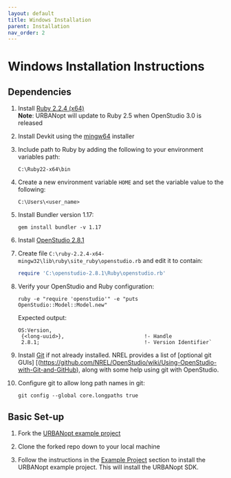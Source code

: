 ```yaml
---
layout: default
title: Windows Installation
parent: Installation
nav_order: 2
---
```


# Windows Installation Instructions

## Dependencies

1. Install [Ruby 2.2.4 (x64)](https://dl.bintray.com/oneclick/rubyinstaller/rubyinstaller-2.2.4-x64.exe)  
**Note**: URBANopt will update to Ruby 2.5 when OpenStudio 3.0 is released

1. Install Devkit using the [mingw64](https://dl.bintray.com/oneclick/rubyinstaller/DevKit-mingw64-64-4.7.2-20130224-1432-sfx.exe) installer  
1. Include path to Ruby by adding the following to your environment variables path: 

	`C:\Ruby22-x64\bin`
1. Create a new environment variable `HOME` and set the variable value to the following: 

	`C:\Users\<user_name>`
1. Install Bundler version 1.17:

	```terminal
	gem install bundler -v 1.17
	```

1. Install [OpenStudio 2.8.1](https://github.com/NREL/OpenStudio/releases/tag/v2.8.1)  
1. Create file `C:\ruby-2.2.4-x64-mingw32\lib\ruby\site_ruby\openstudio.rb` and edit it to contain:

	```ruby
	require 'C:\openstudio-2.8.1\Ruby\openstudio.rb'
	```

1. Verify your OpenStudio and Ruby configuration:

	```terminal
	ruby -e "require 'openstudio'" -e "puts OpenStudio::Model::Model.new"
	```

	Expected output:

	```terminal
	OS:Version,
	 {<long-uuid>},                          !- Handle
	 2.8.1;                                  !- Version Identifier`
	 ```

1. Install [Git](https://git-scm.com/) if not already installed.  NREL provides a list of [optional git GUIs] [(https://github.com/NREL/OpenStudio/wiki/Using-OpenStudio-with-Git-and-GitHub), along with some help using git with OpenStudio. 

1. Configure git to allow long path names in git:

	```terminal
	git config --global core.longpaths true
	```

## Basic Set-up

1. Fork the [URBANopt example project](https://github.com/urbanopt/urbanopt-example-geojson-project)
1. Clone the forked repo down to your local machine  

1. Follow the instructions in the [Example Project](../usage/run_example) section to install the URBANopt example project.  This will install the URBANopt SDK.